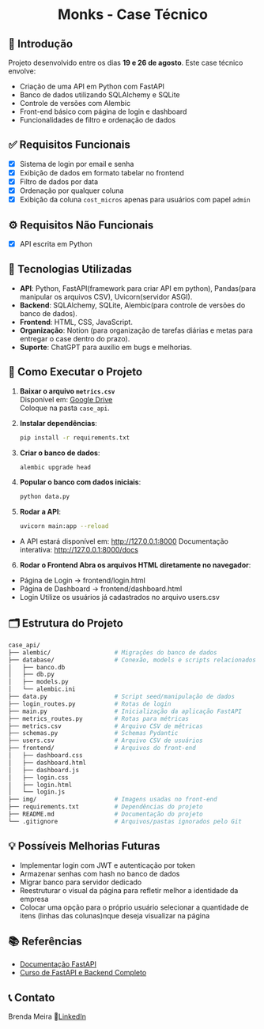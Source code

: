 <h1 align="center">Monks - Case Técnico</h1>

## 📌 Introdução
Projeto desenvolvido entre os dias **19 e 26 de agosto**. Este case técnico envolve:

- Criação de uma API em Python com FastAPI
- Banco de dados utilizando SQLAlchemy e SQLite
- Controle de versões com Alembic
- Front-end básico com página de login e dashboard
- Funcionalidades de filtro e ordenação de dados

## ✅ Requisitos Funcionais

- [x] Sistema de login por email e senha
- [x] Exibição de dados em formato tabelar no frontend
- [x] Filtro de dados por data
- [x] Ordenação por qualquer coluna
- [x] Exibição da coluna `cost_micros` apenas para usuários com papel `admin`

## ⚙️ Requisitos Não Funcionais

- [x] API escrita em Python

## 🧰 Tecnologias Utilizadas

- **API**: Python, FastAPI(framework para criar API em python), Pandas(para manipular os arquivos CSV), Uvicorn(servidor ASGI).
- **Backend**: SQLAlchemy, SQLite, Alembic(para controle de versões do banco de dados).
- **Frontend**: HTML, CSS, JavaScript.
- **Organização**: Notion (para organização de tarefas diárias e metas para entregar o case dentro do prazo).
- **Suporte**: ChatGPT para auxílio em bugs e melhorias. 

## 🚀 Como Executar o Projeto

1. **Baixar o arquivo `metrics.csv`**  
   Disponível em: [Google Drive](https://drive.google.com/drive/folders/1wvkKhZcoikv4z4l40LCoj4-YVowotmQp?usp=drive_link)  
   Coloque na pasta `case_api`.

2. **Instalar dependências**:
   ```bash
   pip install -r requirements.txt

3. **Criar o banco de dados**:
    ```bash
    alembic upgrade head

4. **Popular o banco com dados iniciais**:
    ```bash
    python data.py

5. **Rodar a API**:
    ```bash
    uvicorn main:app --reload

- A API estará disponível em: http://127.0.0.1:8000 Documentação interativa: http://127.0.0.1:8000/docs

6. **Rodar o Frontend Abra os arquivos HTML diretamente no navegador**:
- Página de Login → frontend/login.html
- Página de Dashboard → frontend/dashboard.html
- Login Utilize os usuários já cadastrados no arquivo users.csv

## 🗂️ Estrutura do Projeto
```bash
case_api/
├── alembic/                  # Migrações do banco de dados
├── database/                 # Conexão, models e scripts relacionados ao DB
│   ├── banco.db
│   ├── db.py
│   ├── models.py
│   └── alembic.ini
├── data.py                   # Script seed/manipulação de dados
├── login_routes.py           # Rotas de login
├── main.py                   # Inicialização da aplicação FastAPI
├── metrics_routes.py         # Rotas para métricas
├── metrics.csv               # Arquivo CSV de métricas
├── schemas.py                # Schemas Pydantic
├── users.csv                 # Arquivo CSV de usuários
├── frontend/                 # Arquivos do front-end
│   ├── dashboard.css
│   ├── dashboard.html
│   ├── dashboard.js
│   ├── login.css
│   ├── login.html
│   └── login.js
├── img/                      # Imagens usadas no front-end
├── requirements.txt          # Dependências do projeto
├── README.md                 # Documentação do projeto
└── .gitignore                # Arquivos/pastas ignorados pelo Git
```

## 💡 Possíveis Melhorias Futuras
- Implementar login com JWT e autenticação por token
- Armazenar senhas com hash no banco de dados
- Migrar banco para servidor dedicado
- Reestruturar o visual da página para refletir melhor a identidade da empresa
- Colocar uma opção para o próprio usuário selecionar a quantidade de itens (linhas das colunas)nque deseja visualizar na página

## 📚 Referências
- [Documentação FastAPI](http://127.0.0.1:8000/docs#/metrics/get_metrics_metrics__get)
- [Curso de FastAPI e Backend Completo](https://www.hashtagtreinamentos.com/curso-de-fastapi-python)

## 📞 Contato
Brenda Meira 🔗[LinkedIn](https://www.linkedin.com/in/meirabrenda540/)

